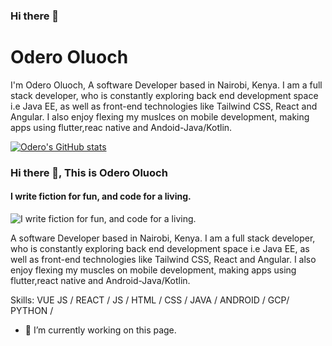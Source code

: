 ### Hi there 👋


# Odero Oluoch
I'm Odero Oluoch, A software Developer based in Nairobi, Kenya. I am a full stack developer, who is constantly exploring back end development space i.e Java EE, as well as front-end technologies like Tailwind CSS, React and Angular. I also enjoy flexing my muslces on mobile development, making apps using flutter,reac native and Andoid-Java/Kotlin.

[![Odero's GitHub stats](https://github-readme-stats.vercel.app/api?username=OderoOluoch)](https://github.com/anuraghazra/github-readme-stats)



### Hi there 👋, This is Odero Oluoch
#### I write fiction for fun, and code for a living.
![I write fiction for fun, and code for a living.](https://arturssmirnovs.github.io/github-profile-readme-generator/images/banner.png)

A software Developer based in Nairobi, Kenya. I am a full stack developer, who is constantly exploring back end development space i.e Java EE, as well as front-end technologies like Tailwind CSS, React and Angular. I also enjoy flexing my muscles on mobile development, making apps using flutter,react native and Android-Java/Kotlin.

Skills: VUE JS / REACT / JS / HTML / CSS / JAVA / ANDROID / GCP/ PYTHON /

- 🔭 I’m currently working on this page. 







<!--


Here are some ideas to get you started:

- 🔭 I’m currently working on ...
- 🌱 I’m currently learning ...
- 👯 I’m looking to collaborate on ...
- 🤔 I’m looking for help with ...
- 💬 Ask me about ...
- 📫 How to reach me: ...
- 😄 Pronouns: ...
- ⚡ Fun fact: ...
-->
